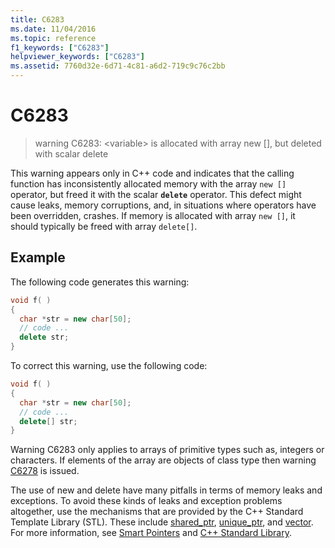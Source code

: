 ```yaml
---
title: C6283
ms.date: 11/04/2016
ms.topic: reference
f1_keywords: ["C6283"]
helpviewer_keywords: ["C6283"]
ms.assetid: 7760d32e-6d71-4c81-a6d2-719c9c76c2bb
---
```

# C6283

> warning C6283: \<variable> is allocated with array new [], but deleted with scalar delete

This warning appears only in C++ code and indicates that the calling function has inconsistently allocated memory with the array `new []` operator, but freed it with the scalar **`delete`** operator. This defect might cause leaks, memory corruptions, and, in situations where operators have been overridden, crashes. If memory is allocated with array `new []`, it should typically be freed with array `delete[]`.

## Example

The following code generates this warning:

```cpp
void f( )
{
  char *str = new char[50];
  // code ...
  delete str;
}
```

To correct this warning, use the following code:

```cpp
void f( )
{
  char *str = new char[50];
  // code ...
  delete[] str;
}
```

Warning C6283 only applies to arrays of primitive types such as, integers or characters. If elements of the array are objects of class type then warning [C6278](../code-quality/c6278.md) is issued.

The use of new and delete have many pitfalls in terms of memory leaks and exceptions. To avoid these kinds of leaks and exception problems altogether, use the mechanisms that are provided by the C++ Standard Template Library (STL). These include [shared_ptr](../standard-library/shared-ptr-class.md), [unique_ptr](../standard-library/unique-ptr-class.md), and [vector](../standard-library/vector.md). For more information, see [Smart Pointers](../cpp/smart-pointers-modern-cpp.md) and [C++ Standard Library](../standard-library/cpp-standard-library-reference.md).
